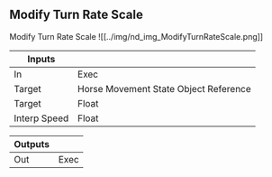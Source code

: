 ## Modify Turn Rate Scale
Modify Turn Rate Scale
![[../img/nd_img_ModifyTurnRateScale.png]]

|Inputs||
|--|--|
| In | Exec |
| Target | Horse Movement State Object Reference |
| Target | Float |
| Interp Speed | Float |

|Outputs||
|--|--|
| Out | Exec |
